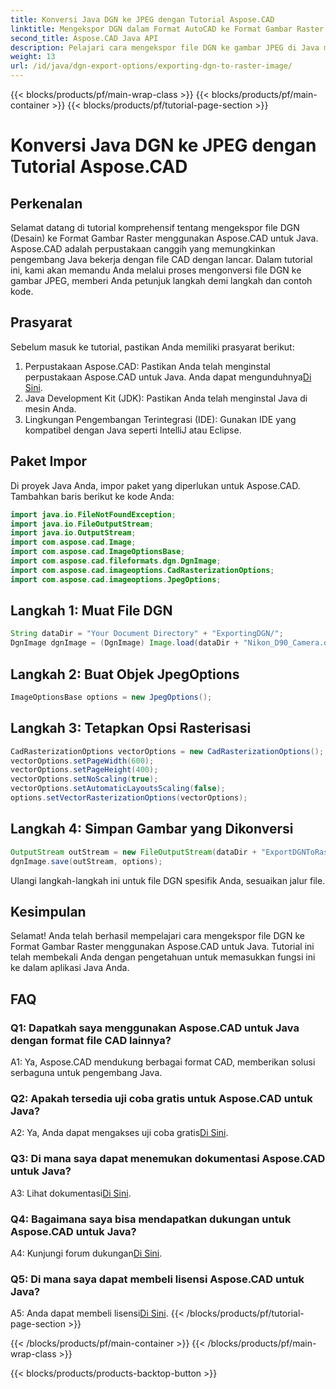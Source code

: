 ```yaml
---
title: Konversi Java DGN ke JPEG dengan Tutorial Aspose.CAD
linktitle: Mengekspor DGN dalam Format AutoCAD ke Format Gambar Raster
second_title: Aspose.CAD Java API
description: Pelajari cara mengekspor file DGN ke gambar JPEG di Java menggunakan Aspose.CAD. Tutorial langkah demi langkah ini memandu Anda melalui proses dengan mudah.
weight: 13
url: /id/java/dgn-export-options/exporting-dgn-to-raster-image/
---
```


{{< blocks/products/pf/main-wrap-class >}}
{{< blocks/products/pf/main-container >}}
{{< blocks/products/pf/tutorial-page-section >}}

# Konversi Java DGN ke JPEG dengan Tutorial Aspose.CAD

## Perkenalan

Selamat datang di tutorial komprehensif tentang mengekspor file DGN (Desain) ke Format Gambar Raster menggunakan Aspose.CAD untuk Java. Aspose.CAD adalah perpustakaan canggih yang memungkinkan pengembang Java bekerja dengan file CAD dengan lancar. Dalam tutorial ini, kami akan memandu Anda melalui proses mengonversi file DGN ke gambar JPEG, memberi Anda petunjuk langkah demi langkah dan contoh kode.

## Prasyarat

Sebelum masuk ke tutorial, pastikan Anda memiliki prasyarat berikut:
1.  Perpustakaan Aspose.CAD: Pastikan Anda telah menginstal perpustakaan Aspose.CAD untuk Java. Anda dapat mengunduhnya[Di Sini](https://releases.aspose.com/cad/java/).
2. Java Development Kit (JDK): Pastikan Anda telah menginstal Java di mesin Anda.
3. Lingkungan Pengembangan Terintegrasi (IDE): Gunakan IDE yang kompatibel dengan Java seperti IntelliJ atau Eclipse.

## Paket Impor

Di proyek Java Anda, impor paket yang diperlukan untuk Aspose.CAD. Tambahkan baris berikut ke kode Anda:

```java
import java.io.FileNotFoundException;
import java.io.FileOutputStream;
import java.io.OutputStream;
import com.aspose.cad.Image;
import com.aspose.cad.ImageOptionsBase;
import com.aspose.cad.fileformats.dgn.DgnImage;
import com.aspose.cad.imageoptions.CadRasterizationOptions;
import com.aspose.cad.imageoptions.JpegOptions;
```

## Langkah 1: Muat File DGN

```java
String dataDir = "Your Document Directory" + "ExportingDGN/";
DgnImage dgnImage = (DgnImage) Image.load(dataDir + "Nikon_D90_Camera.dgn");
```

## Langkah 2: Buat Objek JpegOptions

```java
ImageOptionsBase options = new JpegOptions();
```

## Langkah 3: Tetapkan Opsi Rasterisasi

```java
CadRasterizationOptions vectorOptions = new CadRasterizationOptions();
vectorOptions.setPageWidth(600);
vectorOptions.setPageHeight(400);
vectorOptions.setNoScaling(true);
vectorOptions.setAutomaticLayoutsScaling(false);
options.setVectorRasterizationOptions(vectorOptions);
```

## Langkah 4: Simpan Gambar yang Dikonversi

```java
OutputStream outStream = new FileOutputStream(dataDir + "ExportDGNToRasterImage_Out.jpg");
dgnImage.save(outStream, options);
```

Ulangi langkah-langkah ini untuk file DGN spesifik Anda, sesuaikan jalur file.

## Kesimpulan

Selamat! Anda telah berhasil mempelajari cara mengekspor file DGN ke Format Gambar Raster menggunakan Aspose.CAD untuk Java. Tutorial ini telah membekali Anda dengan pengetahuan untuk memasukkan fungsi ini ke dalam aplikasi Java Anda.

## FAQ

### Q1: Dapatkah saya menggunakan Aspose.CAD untuk Java dengan format file CAD lainnya?

A1: Ya, Aspose.CAD mendukung berbagai format CAD, memberikan solusi serbaguna untuk pengembang Java.

### Q2: Apakah tersedia uji coba gratis untuk Aspose.CAD untuk Java?

 A2: Ya, Anda dapat mengakses uji coba gratis[Di Sini](https://releases.aspose.com/).

### Q3: Di mana saya dapat menemukan dokumentasi Aspose.CAD untuk Java?

 A3: Lihat dokumentasi[Di Sini](https://reference.aspose.com/cad/java/).

### Q4: Bagaimana saya bisa mendapatkan dukungan untuk Aspose.CAD untuk Java?

 A4: Kunjungi forum dukungan[Di Sini](https://forum.aspose.com/c/cad/19).

### Q5: Di mana saya dapat membeli lisensi Aspose.CAD untuk Java?

 A5: Anda dapat membeli lisensi[Di Sini](https://purchase.aspose.com/buy).
{{< /blocks/products/pf/tutorial-page-section >}}

{{< /blocks/products/pf/main-container >}}
{{< /blocks/products/pf/main-wrap-class >}}

{{< blocks/products/products-backtop-button >}}
